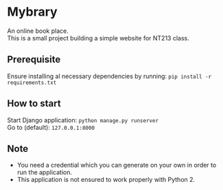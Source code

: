 # Mybrary
An online book place.\
This is a small project building a simple website for NT213 class.

## Prerequisite
Ensure installing al necessary dependencies by running: `pip install -r requirements.txt` 

## How to start
Start Django application: `python manage.py runserver`\
Go to (default): `127.0.0.1:8000`

## Note
- You need a credential which you can generate on your own in order to run the application.
- This application is not ensured to work properly with Python 2.
